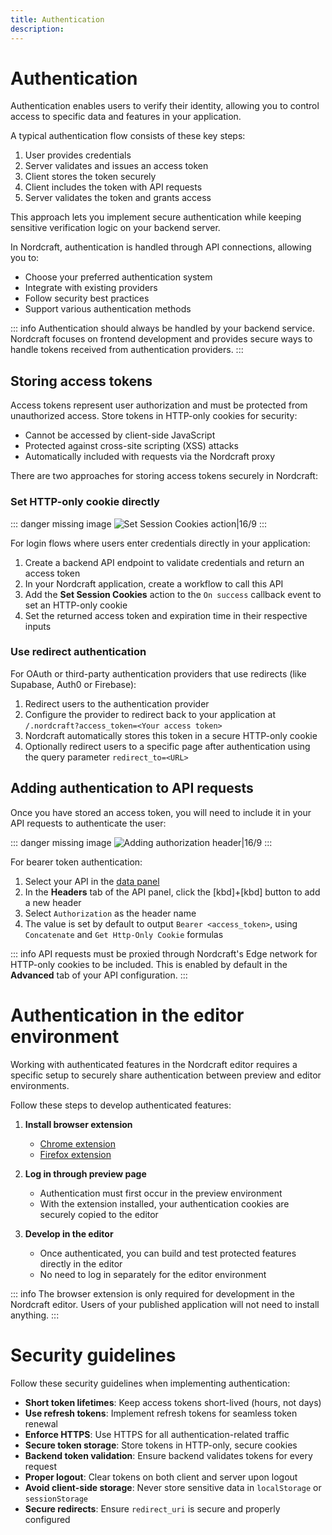 ```yaml
---
title: Authentication
description:
---
```


# Authentication
Authentication enables users to verify their identity, allowing you to control access to specific data and features in your application.

A typical authentication flow consists of these key steps:
1. User provides credentials
2. Server validates and issues an access token
3. Client stores the token securely
4. Client includes the token with API requests
5. Server validates the token and grants access

This approach lets you implement secure authentication while keeping sensitive verification logic on your backend server.

In Nordcraft, authentication is handled through API connections, allowing you to:
- Choose your preferred authentication system
- Integrate with existing providers
- Follow security best practices
- Support various authentication methods

::: info
Authentication should always be handled by your backend service. Nordcraft focuses on frontend development and provides secure ways to handle tokens received from authentication providers.
:::

## Storing access tokens
Access tokens represent user authorization and must be protected from unauthorized access. Store tokens in HTTP-only cookies for security:
- Cannot be accessed by client-side JavaScript
- Protected against cross-site scripting (XSS) attacks
- Automatically included with requests via the Nordcraft proxy

There are two approaches for storing access tokens securely in Nordcraft:

### Set HTTP-only cookie directly

::: danger
missing image ![Set Session Cookies action|16/9](set-session-cookies.webp)
:::

For login flows where users enter credentials directly in your application:
1. Create a backend API endpoint to validate credentials and return an access token
2. In your Nordcraft application, create a workflow to call this API
3. Add the **Set Session Cookies** action to the `On success` callback event to set an HTTP-only cookie
4. Set the returned access token and expiration time in their respective inputs

### Use redirect authentication
For OAuth or third-party authentication providers that use redirects (like Supabase, Auth0 or Firebase):
1. Redirect users to the authentication provider
2. Configure the provider to redirect back to your application at `/.nordcraft?access_token=<Your access token>`
3. Nordcraft automatically stores this token in a secure HTTP-only cookie
4. Optionally redirect users to a specific page after authentication using the query parameter `redirect_to=<URL>`

## Adding authentication to API requests
Once you have stored an access token, you will need to include it in your API requests to authenticate the user:

::: danger
missing image ![Adding authorization header|16/9](auth-header.webp)
:::

For bearer token authentication:
1. Select your API in the [data panel](/the-editor/data-panel)
2. In the **Headers** tab of the API panel, click the [kbd]+[kbd] button to add a new header
3. Select `Authorization` as the header name
4. The value is set by default to output `Bearer <access_token>`, using `Concatenate` and `Get Http-Only Cookie` formulas  

::: info
API requests must be proxied through Nordcraft's Edge network for HTTP-only cookies to be included. This is enabled by default in the **Advanced** tab of your API configuration.
:::

# Authentication in the editor environment
Working with authenticated features in the Nordcraft editor requires a specific setup to securely share authentication between preview and editor environments.

Follow these steps to develop authenticated features:
1. **Install browser extension**
   - [Chrome extension](https://chromewebstore.google.com/detail/toddle/hfhgjncckomifajhndceigiaiojhlllp)
   - [Firefox extension](https://addons.mozilla.org/en-US/firefox/addon/toddle/)

2. **Log in through preview page**
   - Authentication must first occur in the preview environment
   - With the extension installed, your authentication cookies are securely copied to the editor

3. **Develop in the editor**
   - Once authenticated, you can build and test protected features directly in the editor
   - No need to log in separately for the editor environment

::: info
The browser extension is only required for development in the Nordcraft editor. Users of your published application will not need to install anything.
:::

# Security guidelines
Follow these security guidelines when implementing authentication:
- **Short token lifetimes**: Keep access tokens short-lived (hours, not days)
- **Use refresh tokens**: Implement refresh tokens for seamless token renewal
- **Enforce HTTPS**: Use HTTPS for all authentication-related traffic
- **Secure token storage**: Store tokens in HTTP-only, secure cookies
- **Backend token validation**: Ensure backend validates tokens for every request
- **Proper logout**: Clear tokens on both client and server upon logout
- **Avoid client-side storage**: Never store sensitive data in `localStorage` or `sessionStorage`
- **Secure redirects**: Ensure `redirect_uri` is secure and properly configured